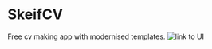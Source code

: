 # SkeifCV
Free cv making app with modernised templates.
![link to UI](https://framer.com/share/Labour-App--t2GTZ0krjsFIbwsPu9U0/shXlosjDg)
